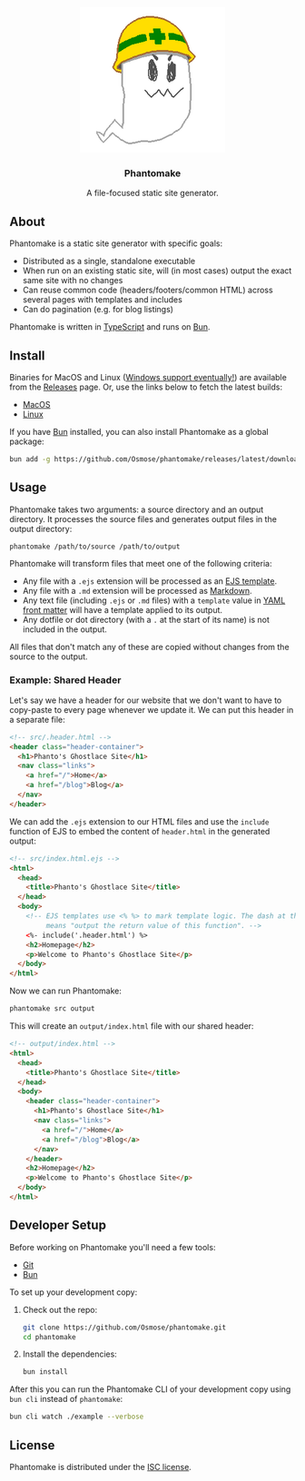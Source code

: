<div align="center">
  <a href="github.com/Osmose/phantomake"><img src="phantomake.png"></a>
  <h3>Phantomake</h3>
  <p>A file-focused static site generator.</p>
</div>

## About

Phantomake is a static site generator with specific goals:

- Distributed as a single, standalone executable
- When run on an existing static site, will (in most cases) output the exact same site with no changes
- Can reuse common code (headers/footers/common HTML) across several pages with templates and includes
- Can do pagination (e.g. for blog listings)

Phantomake is written in [TypeScript](https://www.typescriptlang.org/) and runs on [Bun](https://bun.sh/).

## Install

Binaries for MacOS and Linux ([Windows support eventually!](https://github.com/oven-sh/bun/issues/43)) are available from the [Releases](https://github.com/Osmose/phantomake/releases) page. Or, use the links below to fetch the latest builds:

- [MacOS](https://github.com/Osmose/phantomake/releases/latest/download/phantomake-macos.tar.gz)
- [Linux](https://github.com/Osmose/phantomake/releases/latest/download/phantomake-linux.tar.gz)

If you have [Bun](https://bun.sh/) installed, you can also install Phantomake as a global package:

```sh
bun add -g https://github.com/Osmose/phantomake/releases/latest/download/source.tar.gz
```

## Usage

Phantomake takes two arguments: a source directory and an output directory. It processes the source files and generates output files in the output directory:

```sh
phantomake /path/to/source /path/to/output
```

Phantomake will transform files that meet one of the following criteria:

- Any file with a `.ejs` extension will be processed as an [EJS template](https://ejs.co/).
- Any file with a `.md` extension will be processed as [Markdown](https://www.markdownguide.org/).
- Any text file (including `.ejs` or `.md` files) with a `template` value in [YAML front matter](https://jekyllrb.com/docs/front-matter/) will have a template applied to its output.
- Any dotfile or dot directory (with a `.` at the start of its name) is not included in the output.

All files that don't match any of these are copied without changes from the source to the output.

### Example: Shared Header

Let's say we have a header for our website that we don't want to have to copy-paste to every page whenever we update it. We can put this header in a separate file:

```html
<!-- src/.header.html -->
<header class="header-container">
  <h1>Phanto's Ghostlace Site</h1>
  <nav class="links">
    <a href="/">Home</a>
    <a href="/blog">Blog</a>
  </nav>
</header>
```

We can add the `.ejs` extension to our HTML files and use the `include` function of EJS to embed the content of `header.html` in the generated output:

```html
<!-- src/index.html.ejs -->
<html>
  <head>
    <title>Phanto's Ghostlace Site</title>
  </head>
  <body>
    <!-- EJS templates use <% %> to mark template logic. The dash at the start
         means "output the return value of this function". -->
    <%- include('.header.html') %>
    <h2>Homepage</h2>
    <p>Welcome to Phanto's Ghostlace Site</p>
  </body>
</html>
```

Now we can run Phantomake:

```sh
phantomake src output
```

This will create an `output/index.html` file with our shared header:

```html
<!-- output/index.html -->
<html>
  <head>
    <title>Phanto's Ghostlace Site</title>
  </head>
  <body>
    <header class="header-container">
      <h1>Phanto's Ghostlace Site</h1>
      <nav class="links">
        <a href="/">Home</a>
        <a href="/blog">Blog</a>
      </nav>
    </header>
    <h2>Homepage</h2>
    <p>Welcome to Phanto's Ghostlace Site</p>
  </body>
</html>
```

## Developer Setup

Before working on Phantomake you'll need a few tools:

- [Git](https://git-scm.com/)
- [Bun](https://bun.sh/)

To set up your development copy:

1. Check out the repo:

   ```sh
   git clone https://github.com/Osmose/phantomake.git
   cd phantomake
   ```

2. Install the dependencies:

   ```sh
   bun install
   ```

After this you can run the Phantomake CLI of your development copy using `bun cli` instead of `phantomake`:

```sh
bun cli watch ./example --verbose
```

## License

Phantomake is distributed under the [ISC license](LICENSE).
